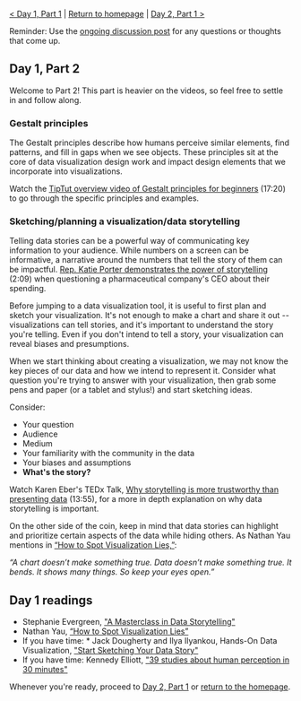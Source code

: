 [< Day 1, Part 1](https://negeenaghassi.github.io/openscholarship-dataviz/day-1/day-1-part-1 "Day 1, Part 1") | [Return to homepage](https://negeenaghassi.github.io/openscholarship-dataviz/index.html "Return to homepage") | [Day 2, Part 1 >](https://negeenaghassi.github.io/openscholarship-dataviz/day-2/day-2-part-1 "Day 2, Part 1") 

Reminder: Use the [ongoing discussion post](https://github.com/negeenaghassi/openscholarship-dataviz/discussions/8 "ongoing discussion post") for any questions or thoughts that come up. 
## Day 1, Part 2
Welcome to Part 2! This part is heavier on the videos, so feel free to settle in and follow along. 

### Gestalt principles
The Gestalt principles describe how humans perceive similar elements, find patterns, and fill in gaps when we see objects. These principles sit at the core of data visualization design work and impact design elements that we incorporate into visualizations. 

Watch the [TipTut overview video of Gestalt principles for beginners](https://youtu.be/FryaH599ec0 "TipTut overview video of Gestalt principles for beginners") (17:20) to go through the specific principles and examples. 

### Sketching/planning a visualization/data storytelling
Telling data stories can be a powerful way of communicating key information to your audience. While numbers on a screen can be informative, a narrative around the numbers that tell the story of them can be impactful. [Rep. Katie Porter demonstrates the power of storytelling](https://www.youtube.com/watch?v=hRWEteXYD_Y "Rep. Katie Porter demonstrates the power of storytelling") (2:09) when questioning a pharmaceutical company's CEO about their spending. 

Before jumping to a data visualization tool, it is useful to first plan and sketch your visualization. It's not enough to make a chart and share it out -- visualizations can tell stories, and it's important to understand the story you're telling. Even if you don't intend to tell a story, your visualization can reveal biases and presumptions. 

When we start thinking about creating a visualization, we may not know the key pieces of our data and how we intend to represent it. Consider what question you're trying to answer with your visualization, then grab some pens and paper (or a tablet and stylus!) and start sketching ideas. 

Consider: 
* Your question
* Audience
* Medium
* Your familiarity with the community in the data
* Your biases and assumptions
* **What's the story?**

Watch Karen Eber's TEDx Talk, [Why storytelling is more trustworthy than presenting data](https://www.youtube.com/watch?v=Ez5yS4Q5ASA "Why storytelling is more trustworthy than presenting data") (13:55), for a more in depth explanation on why data storytelling is important. 

On the other side of the coin, keep in mind that data stories can highlight and prioritize certain aspects of the data while hiding others. As Nathan Yau mentions in [“How to Spot Visualization Lies,”](https://flowingdata.com/2017/02/09/how-to-spot-visualization-lies/ "How to Spot Visualization Lies,"):

*“A chart doesn’t make something true. Data doesn’t make something true. It bends. It shows many things. So keep your eyes open.”* 

## Day 1 readings
* Stephanie Evergreen, ["A Masterclass in Data Storytelling"](https://stephanieevergreen.com/a-masterclass-in-data-storytelling/ "A Masterclass in Data Storytelling")
* Nathan Yau, [“How to Spot Visualization Lies”](https://flowingdata.com/2017/02/09/how-to-spot-visualization-lies/ "How to Spot Visualization Lies")
* If you have time: * Jack Dougherty and Ilya Ilyankou, Hands-On Data Visualization, ["Start Sketching Your Data Story"](https://handsondataviz.org/sketch.html "Start Sketching Your Data Story")
* If you have time: Kennedy Elliott, ["39 studies about human perception in 30 minutes"](https://medium.com/@kennelliott/39-studies-about-human-perception-in-30-minutes-4728f9e31a73 "39 studies about human perception in 30 minutes")

Whenever you're ready, proceed to [Day 2, Part 1](https://negeenaghassi.github.io/openscholarship-dataviz/day-2/day-2-part-1 "Day 2, Part 1") or [return to the homepage](https://negeenaghassi.github.io/openscholarship-dataviz/index.html "return to the homepage"). 
